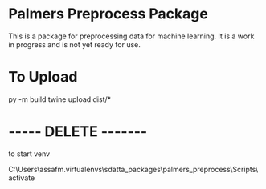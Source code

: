 # Palmers Preprocess Package

This is a package for preprocessing data for machine learning. It is a work in progress and is not yet ready for use.

# To Upload
py -m build
twine upload dist/*




# ----- DELETE -------

to start venv

C:\Users\assafm\.virtualenvs\sdatta_packages\palmers_preprocess\Scripts\activate




